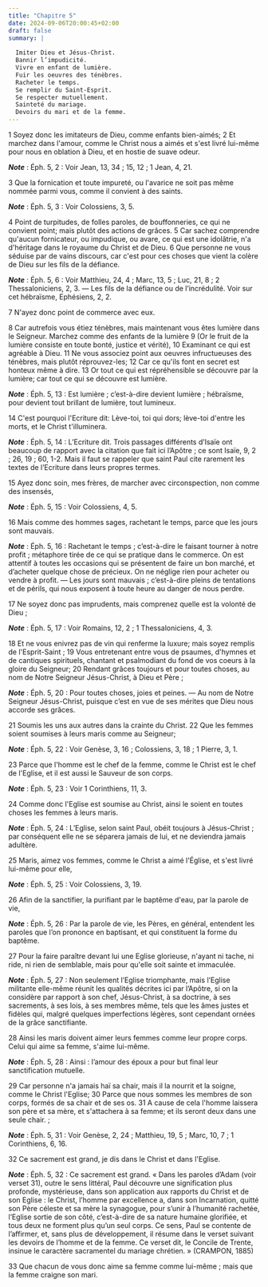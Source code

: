 ```yaml
---
title: "Chapitre 5"
date: 2024-09-06T20:00:45+02:00
draft: false
summary: |
  
  Imiter Dieu et Jésus-Christ.
  Bannir l’impudicité.
  Vivre en enfant de lumière.
  Fuir les oeuvres des ténèbres.
  Racheter le temps.
  Se remplir du Saint-Esprit.
  Se respecter mutuellement.
  Sainteté du mariage.
  Devoirs du mari et de la femme.
---
```



1 Soyez donc les imitateurs de Dieu, comme enfants bien-aimés; 2 Et marchez dans l'amour, comme le Christ nous a aimés et s'est livré lui-même pour nous en oblation à Dieu, et en hostie de suave odeur.

***Note*** :  Éph. 5, 2 : Voir Jean, 13, 34 ; 15, 12 ; 1 Jean, 4, 21.


3 Que la fornication et toute impureté, ou l'avarice ne soit pas même nommée parmi vous, comme il convient à des saints.

***Note*** :  Éph. 5, 3 : Voir Colossiens, 3, 5.

4 Point de turpitudes, de folles paroles, de bouffonneries, ce qui ne convient point; mais plutôt des actions de grâces. 5 Car sachez comprendre qu'aucun fornicateur, ou impudique, ou avare, ce qui est une idolâtrie, n'a d'héritage dans le royaume du Christ et de Dieu. 6 Que personne ne vous séduise par de vains discours, car c'est pour ces choses que vient la colère de Dieu sur les fils de la défiance.

***Note*** :  Éph. 5, 6 : Voir Matthieu, 24, 4 ; Marc, 13, 5 ; Luc, 21, 8 ; 2 Thessaloniciens, 2, 3. ― Les fils de la défiance ou de l’incrédulité. Voir sur cet hébraïsme, Ephésiens, 2, 2.

7 N'ayez donc point de commerce avec eux.


8 Car autrefois vous étiez ténèbres, mais maintenant vous êtes lumière dans le Seigneur. Marchez comme des enfants de la lumière 9 (Or le fruit de la lumière consiste en toute bonté, justice et vérité), 10 Examinant ce qui est agréable à Dieu. 11 Ne vous associez point aux oeuvres infructueuses des ténèbres, mais plutôt réprouvez-les; 12 Car ce qu'ils font en secret est honteux même à dire. 13 Or tout ce qui est répréhensible se découvre par la lumière; car tout ce qui se découvre est lumière.

***Note*** :  Éph. 5, 13 : Est lumière ; c’est-à-dire devient lumière ; hébraïsme, pour devient tout brillant de lumière, tout lumineux.

14 C'est pourquoi l'Ecriture dit: Lève-toi, toi qui dors; lève-toi d'entre les morts, et le Christ t'illuminera.

***Note*** :  Éph. 5, 14 : L’Ecriture dit. Trois passages différents d’Isaïe ont beaucoup de rapport avec la citation que fait ici l’Apôtre ; ce sont Isaïe, 9, 2 ; 26, 19 ; 60, 1-2. Mais il faut se rappeler que saint Paul cite rarement les textes de l’Ecriture dans leurs propres termes.


15 Ayez donc soin, mes frères, de marcher avec circonspection, non comme des insensés,

***Note*** :  Éph. 5, 15 : Voir Colossiens, 4, 5.

16 Mais comme des hommes sages, rachetant le temps, parce que les jours sont mauvais.

***Note*** :  Éph. 5, 16 : Rachetant le temps ; c’est-à-dire le faisant tourner à notre profit ; métaphore tirée de ce qui se pratique dans le commerce. On est attentif à toutes les occasions qui se présentent de faire un bon marché, et d’acheter quelque chose de précieux. On ne néglige rien pour acheter ou vendre à profit. ― Les jours sont mauvais ; c’est-à-dire pleins de tentations et de périls, qui nous exposent à toute heure au danger de nous perdre.

17 Ne soyez donc pas imprudents, mais comprenez quelle est la volonté de Dieu ;

***Note*** :  Éph. 5, 17 : Voir Romains, 12, 2 ; 1 Thessaloniciens, 4, 3.

18 Et ne vous enivrez pas de vin qui renferme la luxure; mais soyez remplis de l'Esprit-Saint ; 19 Vous entretenant entre vous de psaumes, d'hymnes et de cantiques spirituels, chantant et psalmodiant du fond de vos coeurs à la gloire du Seigneur; 20 Rendant grâces toujours et pour toutes choses, au nom de Notre Seigneur Jésus-Christ, à Dieu et Père ;

***Note*** :  Éph. 5, 20 : Pour toutes choses, joies et peines. ― Au nom de Notre Seigneur Jésus-Christ, puisque c’est en vue de ses mérites que Dieu nous accorde ses grâces.


21 Soumis les uns aux autres dans la crainte du Christ. 22 Que les femmes soient soumises à leurs maris comme au Seigneur;

***Note*** :  Éph. 5, 22 : Voir Genèse, 3, 16 ; Colossiens, 3, 18 ; 1 Pierre, 3, 1.

23 Parce que l'homme est le chef de la femme, comme le Christ est le chef de l'Eglise, et il est aussi le Sauveur de son corps.

***Note*** :  Éph. 5, 23 : Voir 1 Corinthiens, 11, 3.

24 Comme donc l'Eglise est soumise au Christ, ainsi le soient en toutes choses les femmes à leurs maris.

***Note*** :  Éph. 5, 24 : L’Eglise, selon saint Paul, obéit toujours à Jésus-Christ ; par conséquent elle ne se séparera jamais de lui, et ne deviendra jamais adultère.


25 Maris, aimez vos femmes, comme le Christ a aimé l'Église, et s'est livré lui-même pour elle,

***Note*** :  Éph. 5, 25 : Voir Colossiens, 3, 19.

26 Afin de la sanctifier, la purifiant par le baptême d'eau, par la parole de vie,

***Note*** :  Éph. 5, 26 : Par la parole de vie, les Pères, en général, entendent les paroles que l’on prononce en baptisant, et qui constituent la forme du baptême.

27 Pour la faire paraître devant lui une Eglise glorieuse, n'ayant ni tache, ni ride, ni rien de semblable, mais pour qu'elle soit sainte et immaculée.

***Note*** :  Éph. 5, 27 : Non seulement l’Eglise triomphante, mais l’Eglise militante elle-même réunit les qualités décrites ici par l’Apôtre, si on la considère par rapport à son chef, Jésus-Christ, à sa doctrine, à ses sacrements, à ses lois, à ses membres même, tels que les âmes justes et fidèles qui, malgré quelques imperfections légères, sont cependant ornées de la grâce sanctifiante.

28 Ainsi les maris doivent aimer leurs femmes comme leur propre corps. Celui qui aime sa femme, s'aime lui-même.

***Note*** :  Éph. 5, 28 : Ainsi : l’amour des époux a pour but final leur sanctification mutuelle.

29 Car personne n'a jamais haï sa chair, mais il la nourrit et la soigne, comme le Christ l'Eglise; 30 Parce que nous sommes les membres de son corps, formés de sa chair et de ses os. 31 A cause de cela l'homme laissera son père et sa mère, et s'attachera à sa femme; et ils seront deux dans une seule chair. ;

***Note*** :  Éph. 5, 31 : Voir Genèse, 2, 24 ; Matthieu, 19, 5 ; Marc, 10, 7 ; 1 Corinthiens, 6, 16.

32 Ce sacrement est grand, je dis dans le Christ et dans l'Eglise.

***Note*** :  Éph. 5, 32 : Ce sacrement est grand. « Dans les paroles d’Adam (voir verset 31), outre le sens littéral, Paul découvre une signification plus profonde, mystérieuse, dans son application aux rapports du Christ et de son Eglise : le Christ, l’homme par excellence a, dans son Incarnation, quitté son Père céleste et sa mère la synagogue, pour s’unir à l’humanité rachetée, l’Eglise sortie de son côté, c’est-à-dire de sa nature humaine glorifiée, et tous deux ne forment plus qu’un seul corps. Ce sens, Paul se contente de l’affirmer, et, sans plus de développement, il résume dans le verset suivant les devoirs de l’homme et de la femme. Ce verset dit, le Concile de Trente, insinue le caractère sacramentel du mariage chrétien. » (CRAMPON, 1885)

33 Que chacun de vous donc aime sa femme comme lui-même ; mais que la femme craigne son mari.


